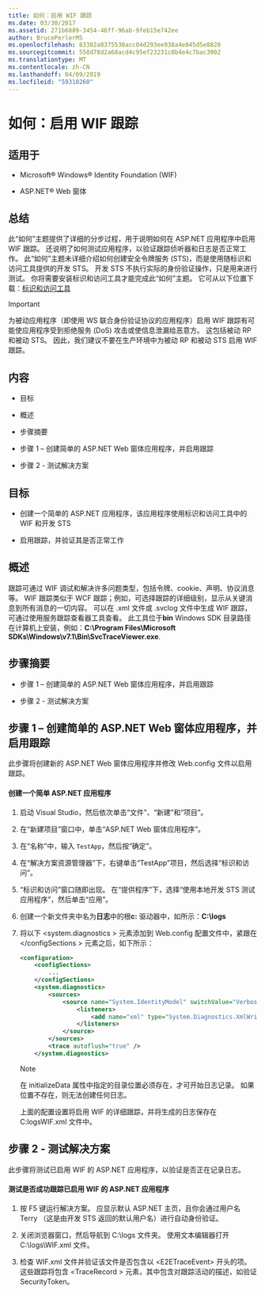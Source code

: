 ```yaml
---
title: 如何：启用 WIF 跟踪
ms.date: 03/30/2017
ms.assetid: 271b6889-3454-46ff-96ab-9feb15e742ee
author: BrucePerlerMS
ms.openlocfilehash: 83382a8375538acc04d293ee938a4e845d5e8820
ms.sourcegitcommit: 558d78d2a68acd4c95ef23231c8b4e4c7bac3902
ms.translationtype: MT
ms.contentlocale: zh-CN
ms.lasthandoff: 04/09/2019
ms.locfileid: "59310260"
---
```

# <a name="how-to-enable-wif-tracing"></a>如何：启用 WIF 跟踪
## <a name="applies-to"></a>适用于  
  
-   Microsoft® Windows® Identity Foundation (WIF)  
  
-   ASP.NET® Web 窗体  
  
## <a name="summary"></a>总结  
 此“如何”主题提供了详细的分步过程，用于说明如何在 ASP.NET 应用程序中启用 WIF 跟踪。 还说明了如何测试应用程序，以验证跟踪侦听器和日志是否正常工作。 此“如何”主题未详细介绍如何创建安全令牌服务 (STS)，而是使用随标识和访问工具提供的开发 STS。 开发 STS 不执行实际的身份验证操作，只是用来进行测试。 你将需要安装标识和访问工具才能完成此“如何”主题。 它可从以下位置下载：[标识和访问工具](https://go.microsoft.com/fwlink/?LinkID=245849)  
  
> [!IMPORTANT]
>  为被动应用程序（即使用 WS 联合身份验证协议的应用程序）启用 WIF 跟踪有可能使应用程序受到拒绝服务 (DoS) 攻击或使信息泄漏给恶意方。 这包括被动 RP 和被动 STS。 因此，我们建议不要在生产环境中为被动 RP 和被动 STS 启用 WIF 跟踪。  
  
## <a name="contents"></a>内容  
  
-   目标  
  
-   概述  
  
-   步骤摘要  
  
-   步骤 1 – 创建简单的 ASP.NET Web 窗体应用程序，并启用跟踪  
  
-   步骤 2 - 测试解决方案  
  
## <a name="objectives"></a>目标  
  
-   创建一个简单的 ASP.NET 应用程序，该应用程序使用标识和访问工具中的 WIF 和开发 STS  
  
-   启用跟踪，并验证其是否正常工作  
  
## <a name="overview"></a>概述  
 跟踪可通过 WIF 调试和解决许多问题类型，包括令牌、cookie、声明、协议消息等。 WIF 跟踪类似于 WCF 跟踪；例如，可选择跟踪的详细级别，显示从关键消息到所有消息的一切内容。 可以在 .xml 文件或 .svclog 文件中生成 WIF 跟踪，可通过使用服务跟踪查看器工具查看。 此工具位于**bin** Windows SDK 目录路径在计算机上安装，例如：**C:\Program Files\Microsoft SDKs\Windows\v7.1\Bin\SvcTraceViewer.exe**.  
  
## <a name="summary-of-steps"></a>步骤摘要  
  
-   步骤 1 – 创建简单的 ASP.NET Web 窗体应用程序，并启用跟踪  
  
-   步骤 2 - 测试解决方案  
  
## <a name="step-1--create-a-simple-aspnet-web-forms-application-and-enable-tracing"></a>步骤 1 – 创建简单的 ASP.NET Web 窗体应用程序，并启用跟踪  
 此步骤将创建新的 ASP.NET Web 窗体应用程序并修改 Web.config 文件以启用跟踪。  
  
#### <a name="to-create-a-simple-aspnet-application"></a>创建一个简单 ASP.NET 应用程序  
  
1. 启动 Visual Studio，然后依次单击“文件”、“新建”和“项目”。  
  
2. 在“新建项目”窗口中，单击“ASP.NET Web 窗体应用程序”。  
  
3. 在“名称”中，输入 `TestApp`，然后按“确定”。  
  
4. 在“解决方案资源管理器”下，右键单击“TestApp”项目，然后选择“标识和访问”。  
  
5. “标识和访问”窗口随即出现。 在“提供程序”下，选择“使用本地开发 STS 测试应用程序”，然后单击“应用”。  
  
6. 创建一个新文件夹中名为**日志**中的根**c:** 驱动器中，如所示：**C:\logs**  
  
7. 将以下 \<system.diagnostics > 元素添加到 Web.config 配置文件中，紧跟在 \</configSections > 元素之后，如下所示：  
  
    ```xml  
    <configuration>  
        <configSections>  
            ...
        </configSections>  
        <system.diagnostics>  
            <sources>  
                <source name="System.IdentityModel" switchValue="Verbose">  
                    <listeners>  
                        <add name="xml" type="System.Diagnostics.XmlWriterTraceListener" initializeData="C:\logs\WIF.xml" />  
                    </listeners>  
                </source>  
            </sources>  
            <trace autoflush="true" />  
        </system.diagnostics>  
    ```  
  
    > [!NOTE]
    >  在 initializeData 属性中指定的目录位置必须存在，才可开始日志记录。 如果位置不存在，则无法创建任何日志。  
  
     上面的配置设置将启用 WIF 的详细跟踪，并将生成的日志保存在 C:logsWIF.xml 文件中。  
  
## <a name="step-2--test-your-solution"></a>步骤 2 - 测试解决方案  
 此步骤将测试已启用 WIF 的 ASP.NET 应用程序，以验证是否正在记录日志。  
  
#### <a name="to-test-your-wif-enabled-aspnet-application-for-successful-tracing"></a>测试是否成功跟踪已启用 WIF 的 ASP.NET 应用程序  
  
1. 按 F5 键运行解决方案。 应显示默认 ASP.NET 主页，且你会通过用户名 Terry （这是由开发 STS 返回的默认用户名）进行自动身份验证。  
  
2. 关闭浏览器窗口，然后导航到 C:\logs 文件夹。 使用文本编辑器打开 C:\logs\WIF.xml 文件。  
  
3. 检查 WIF.xml 文件并验证该文件是否包含以 \<E2ETraceEvent> 开头的项。 这些跟踪将包含 \<TraceRecord > 元素，其中包含对跟踪活动的描述，如验证 SecurityToken。
